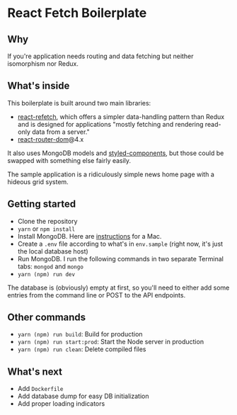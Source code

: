 # React Fetch Boilerplate
## Why
If you're application needs routing and data fetching but neither isomorphism nor Redux.

## What's inside
This boilerplate is built around two main libraries:
+ [react-refetch](https://github.com/heroku/react-refetch), which offers a simpler data-handling pattern than Redux and is designed for applications "mostly fetching and rendering read-only data from a server."
+ [react-router-dom](https://reacttraining.com/react-router/web/guides/philosophy)@4.x

It also uses MongoDB models and [styled-components](https://github.com/styled-components/styled-components), but those could be swapped with something else fairly easily.

The sample application is a ridiculously simple news home page with a hideous grid system.

## Getting started
+ Clone the repository
+ `yarn` or `npm install`
+ Install MongoDB. Here are [instructions](https://docs.mongodb.com/master/tutorial/install-mongodb-on-os-x/) for a Mac.
+ Create a `.env` file according to what's in `env.sample` (right now, it's just the local database host)
+ Run MongoDB. I run the following commands in two separate Terminal tabs: `mongod` and `mongo`
+ `yarn (npm) run dev`

The database is (obviously) empty at first, so you'll need to either add some entries from the command line or POST to the API endpoints.

## Other commands
+ `yarn (npm) run build`: Build for production
+ `yarn (npm) run start:prod`: Start the Node server in production
+ `yarn (npm) run clean`: Delete compiled files

## What's next
+ Add `Dockerfile`
+ Add database dump for easy DB initialization
+ Add proper loading indicators
